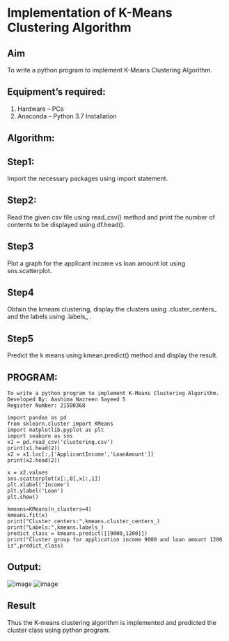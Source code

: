 # Implementation of K-Means Clustering Algorithm
## Aim
To write a python program to implement K-Means Clustering Algorithm.
## Equipment’s required:
1.	Hardware – PCs
2.	Anaconda – Python 3.7 Installation

## Algorithm:
## Step1:
Import the necessary packages using import statement.

## Step2:
Read the given csv file using read_csv() method and print the number of contents to be displayed using df.head().

## Step3
Plot a graph for the applicant income vs loan amount lot using sns.scatterplot.

## Step4
Obtain the kmeam clustering, display the clusters using .cluster_centers_ and the labels using .labels_ .

## Step5
Predict the k means using kmean.predict() method and display the result.

## PROGRAM:
```
To write a python program to implement K-Means Clustering Algorithm.
Developed By: Aashima Nazreen Sayeed S
Register Number: 21500368

import pandas as pd
from sklearn.cluster import KMeans
import matplotlib.pyplot as plt
import seaborn as sns
x1 = pd.read_csv('clustering.csv')
print(x1.head(2))
x2 = x1.loc[:,['ApplicantIncome','LoanAmount']]
print(x2.head(2))

x = x2.values
sns.scatterplot(x[:,0],x[:,1])
plt.xlabel('Income')
plt.ylabel('Loan')
plt.show()

kmeans=KMeans(n_clusters=4)
kmeans.fit(x)
print("Cluster centers:",kmeans.cluster_centers_)
print("Labels:",kmeans.labels_)
predict_class = kmeans.predict([[9000,1200]])
print("Cluster group for application income 9000 and loan amount 1200 is",predict_class)
```
## Output:

![image](https://user-images.githubusercontent.com/94228215/154506421-60ee4af3-3c6f-4f08-b965-8ec0129e834b.png)
![image](https://user-images.githubusercontent.com/94228215/154506478-698620a0-c5a0-4ab0-913e-fd01258d119a.png)

## Result
Thus the K-means clustering algorithm is implemented and predicted the cluster class using python program.
